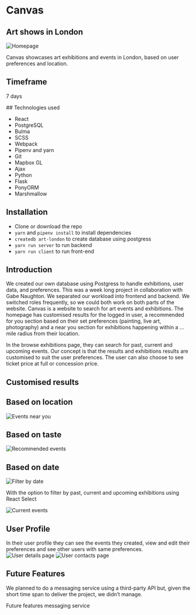 # Canvas
## Art shows in London

![Homepage](readme-assets/cover.png)

Canvas showcases art exhibitions and events in London, based on user preferences and location.

## Timeframe
7 days

## Technologies used

* React
* PostgreSQL
* Bulma
* SCSS
* Webpack
* Pipenv and yarn
* Git
* Mapbox GL
* Ajax
* Python
* Flask
* PonyORM
* Marshmallow


## Installation

* Clone or download the repo
* `yarn` and `pipenv install` to install dependencies
* `createdb art-london` to create database using postgress
* `yarn run server` to run backend
* `yarn run client` to run front-end


## Introduction

We created our own database using Postgress to handle exhibitions, user data, and preferences.
This was a week long project in collaboration with Gabe Naughton.  We separated our workload into frontend and backend. We switched roles frequently, so we could both work on both parts of the website.
Canvas is a website to search for art events and exhibitions. The homepage has customised results for the logged in user, a recommended for you section based on their set preferences (painting, live art, photography) and a near you section for exhibitions happening within a … mile radius from their location.

In the browse exhibitions page, they can search for past, current and upcoming events.
Our concept is that the results and exhibitions results are customised to suit the user preferences. The user can also choose to see ticket price at full or concession price.

## Customised results

## Based on location
![Events near you](readme-assets/near-you.png)

## Based on taste
![Recommended events](readme-assets/recommended.png)

## Based on date

![Filter by date](readme-assets/filter-by-date.png)

With the option to filter by past, current and upcoming exhibitions using React Select

![Current events](readme-assets/whats-on.png)


## User Profile
In their user profile they can see the events they created, view and edit their preferences and see other users with same preferences.
![User details page](readme-assets/user-info.png)
![User contacts page](readme-assets/user-contacts.png)



## Future Features

We planned to do a messaging service using a third-party API but, given the short time span to deliver the project, we didn’t manage.









Future features messaging service
